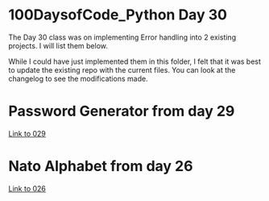 # 100DaysofCode_Python Day 30

The Day 30 class was on implementing Error handling into 2 existing projects. I will list them below. 

While I could have just implemented them in this folder, I felt that it was best to update the existing repo with the current files. You can look at the changelog to see the modifications made. 


# Password Generator from day 29
[Link to 029](https://github.com/dbeidle/100DaysOfCode_Python/tree/main/029/password_gen)


# Nato Alphabet from day 26
[Link to 026](https://github.com/dbeidle/100DaysOfCode_Python/tree/main/026/nato_alphabet
)


